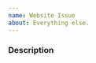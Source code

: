 ```yaml
---
name: Website Issue
about: Everything else.
---
```


<!--
We know asking good questions takes effort, and we appreciate your time.
Thank you.

Please be aware that everyone has to follow our code of conduct:
https://github.com/sunpy/sunpy/blob/master/CODE_OF_CONDUCT.rst

These comments are hidden when you submit this github issue.

Please have a search on our GitHub repository to see if a similar issue has already been posted.
If a similar issue is closed, have a quick look to see if you are satisfied by the resolution.
If not please go ahead and open an issue!
-->

### Description
<!--
Provide a general description of the issue or problem.
-->
